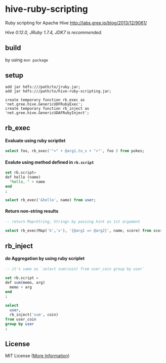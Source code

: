 hive-ruby-scripting
===================
Ruby scripting for Apache Hive
http://labs.gree.jp/blog/2013/12/9061/

*Hive 0.12.0, JRuby 1.7.4, JDK7 is recommended.*

## build
by using `mvn package`

## setup
```
add jar hdfs:///path/to/jruby.jar;
add jar hdfs:///path/to/hive-ruby-scripting.jar;

create temporary function rb_exec as 'net.gree.hive.GenericUDFRubyExec';
create temporary function rb_inject as 'net.gree.hive.GenericUDAFRubyInject';
```

## rb_exec
#### Evaluate using ruby scriptlet
```sql
select foo, rb_exec('"<" + @arg1.to_s + ">"', foo ) from pokes;
```

#### Evalute using method defined in `rb.script`
```sql
set rb.script=
def hello (name)
  "hello, " + name
end
;

select rb_exec('&hello', name) from user;
```

#### Return non-string results
```sql
-- return Map<String, String> by passing hint as 1st argument

select rb_exec(Map('k','v'), '{@arg1 => @arg2}', name, score) from scores;
```

## rb_inject
#### do Aggregation by using ruby scriplet
```sql
-- it's same as `select sum(coin) from user_coin group by user`

set rb.script =  
def sum(memo, arg)  
  memo + arg  
end  
;
 
select
  user,  
  rb_inject('sum', coin) 
from user_coin  
group by user
;
```

## License
MIT License ([More Information](http://en.wikipedia.org/wiki/MIT_License))
